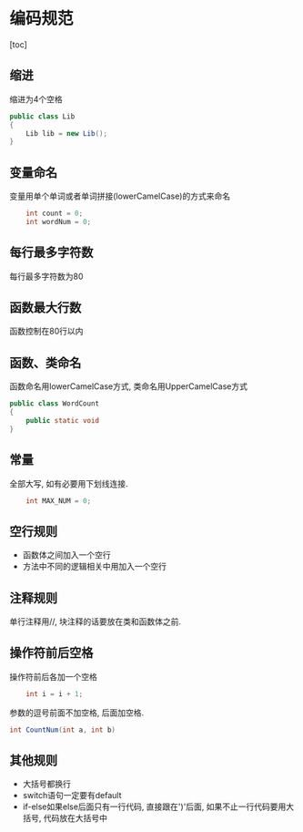 # 编码规范

[toc]

## 缩进

缩进为4个空格

``` java
public class Lib
{
    Lib lib = new Lib();
}
```

## 变量命名

变量用单个单词或者单词拼接(lowerCamelCase)的方式来命名

```java
    int count = 0;
    int wordNum = 0;
```

## 每行最多字符数

每行最多字符数为80

## 函数最大行数

函数控制在80行以内

## 函数、类命名

函数命名用lowerCamelCase方式, 类命名用UpperCamelCase方式

```java
public class WordCount
{
    public static void 
} 
```

## 常量

全部大写, 如有必要用下划线连接.

```java
    int MAX_NUM = 0;
```

## 空行规则

* 函数体之间加入一个空行
* 方法中不同的逻辑相关中用加入一个空行

## 注释规则

单行注释用//, 块注释的话要放在类和函数体之前.

## 操作符前后空格

操作符前后各加一个空格

```java
    int i = i + 1;
```

参数的逗号前面不加空格, 后面加空格.

```java
int CountNum(int a, int b)
```

## 其他规则

* 大括号都换行
* switch语句一定要有default
* if-else如果else后面只有一行代码, 直接跟在')'后面, 如果不止一行代码要用大括号, 代码放在大括号中